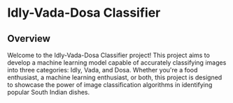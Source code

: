 # Idly-Vada-Dosa Classifier

## Overview

Welcome to the Idly-Vada-Dosa Classifier project! This project aims to develop a machine learning model capable of accurately classifying images into three categories: Idly, Vada, and Dosa. Whether you're a food enthusiast, a machine learning enthusiast, or both, this project is designed to showcase the power of image classification algorithms in identifying popular South Indian dishes.


